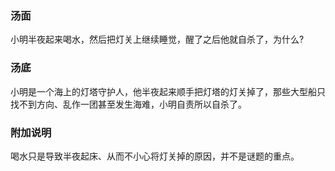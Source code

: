 

### 汤面

小明半夜起来喝水，然后把灯关上继续睡觉，醒了之后他就自杀了，为什么?

### 汤底

小明是一个海上的灯塔守护人，他半夜起来顺手把灯塔的灯关掉了，那些大型船只找不到方向、乱作一团甚至发生海难，小明自责所以自杀了。

### 附加说明
喝水只是导致半夜起床、从而不小心将灯关掉的原因，并不是谜题的重点。

